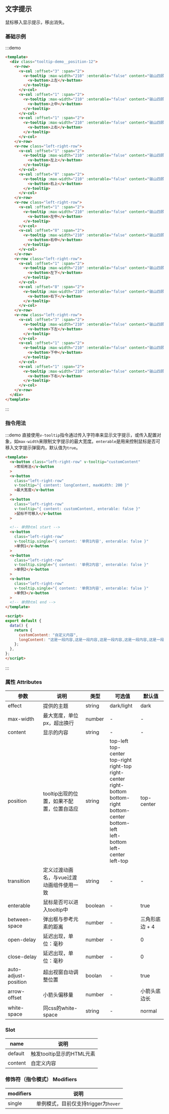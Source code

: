 ## 文字提示

鼠标移入显示提示，移出消失。

### 基础示例

:::demo

```html
<template>
  <div class="tooltip-demo__position-12">
    <v-row>
      <v-col :offset="3" :span="2">
        <v-tooltip :max-width="210" :enterable="false" content="骊山四顾，阿房一炬，当时奢侈今何处？只见草萧疏，水萦纡。至今遗恨迷烟树。" position="top-left">
          <v-button>上左</v-button>
        </v-tooltip>
      </v-col>
      <v-col :offset="1" :span="2">
        <v-tooltip :max-width="210" :enterable="false" content="骊山四顾，阿房一炬，当时奢侈今何处？只见草萧疏，水萦纡。至今遗恨迷烟树。" position="top-center">
          <v-button>上中</v-button>
        </v-tooltip>
      </v-col>
      <v-col :offset="1" :span="2">
        <v-tooltip :max-width="210" :enterable="false" content="骊山四顾，阿房一炬，当时奢侈今何处？只见草萧疏，水萦纡。至今遗恨迷烟树。" position="top-right">
          <v-button>上右</v-button>
        </v-tooltip>
      </v-col>
    </v-row>
    <v-row class="left-right-row">
      <v-col :offset="1" :span="2">
        <v-tooltip :max-width="210" :enterable="false" content="骊山四顾，阿房一炬，当时奢侈今何处？只见草萧疏，水萦纡。至今遗恨迷烟树。" position="left-top">
          <v-button>左上</v-button>
        </v-tooltip>
      </v-col>
      <v-col :offset="8" :span="2">
        <v-tooltip :max-width="210" :enterable="false" content="骊山四顾，阿房一炬，当时奢侈今何处？只见草萧疏，水萦纡。至今遗恨迷烟树。" position="right-top">
          <v-button>右上</v-button>
        </v-tooltip>
      </v-col>
    </v-row>
    <v-row class="left-right-row">
      <v-col :offset="1" :span="2">
        <v-tooltip :max-width="210" :enterable="false" content="骊山四顾，阿房一炬，当时奢侈今何处？只见草萧疏，水萦纡。至今遗恨迷烟树。" position="left-center">
          <v-button>左中</v-button>
        </v-tooltip>
      </v-col>
      <v-col :offset="8" :span="2">
        <v-tooltip :max-width="210" :enterable="false" content="骊山四顾，阿房一炬，当时奢侈今何处？只见草萧疏，水萦纡。至今遗恨迷烟树。" position="right-center">
          <v-button>右中</v-button>
        </v-tooltip>
      </v-col>
    </v-row>
    <v-row class="left-right-row">
      <v-col :offset="1" :span="2">
        <v-tooltip :max-width="210" :enterable="false" content="骊山四顾，阿房一炬，当时奢侈今何处？只见草萧疏，水萦纡。至今遗恨迷烟树。" position="left-bottom">
          <v-button>左下</v-button>
        </v-tooltip>
      </v-col>
      <v-col :offset="8" :span="2">
        <v-tooltip :max-width="210" :enterable="false" content="骊山四顾，阿房一炬，当时奢侈今何处？只见草萧疏，水萦纡。至今遗恨迷烟树。" position="right-bottom">
          <v-button>右下</v-button>
        </v-tooltip>
      </v-col>
    </v-row>
    <v-row class="left-right-row">
      <v-col :offset="3" :span="2">
        <v-tooltip :max-width="210" :enterable="false" content="骊山四顾，阿房一炬，当时奢侈今何处？只见草萧疏，水萦纡。至今遗恨迷烟树。" position="bottom-left">
          <v-button>下左</v-button>
        </v-tooltip>
      </v-col>
      <v-col :offset="1" :span="2">
        <v-tooltip :max-width="210" :enterable="false" content="骊山四顾，阿房一炬，当时奢侈今何处？只见草萧疏，水萦纡。至今遗恨迷烟树。" position="bottom-center">
          <v-button>下中</v-button>
        </v-tooltip>
      </v-col>
      <v-col :offset="1" :span="2">
        <v-tooltip :max-width="210" :enterable="false" content="骊山四顾，阿房一炬，当时奢侈今何处？只见草萧疏，水萦纡。至今遗恨迷烟树。" position="bottom-right">
          <v-button>下右</v-button>
        </v-tooltip>
      </v-col>
    </v-row>
  </div>
</template>
```

:::


### 指令用法

:::demo 直接使用`v-tooltip`指令通过传入字符串来显示文字提示，或传入配置对象，如`max-width`来限制文字提示的最大宽度。`enterable`是用来控制鼠标是否可移入文字提示弹窗内，默认值为`true`。

```html
<template>
  <v-button class="left-right-row" v-tooltip="customContent"
    >常规用法</v-button
  >
  <v-button
    class="left-right-row"
    v-tooltip="{ content: longContent, maxWidth: 200 }"
    >最大宽度</v-button
  >
  <v-button
    class="left-right-row"
    v-tooltip="{ content: customContent, enterable: false }"
    >鼠标不可移入</v-button
  >

  <!-- 单例html start -->
  <v-button
    class="left-right-row"
    v-tooltip.single="{ content: '单例1内容', enterable: false }"
    >单例1</v-button
  >
  <v-button
    class="left-right-row"
    v-tooltip.single="{ content: '单例2内容', enterable: false }"
    >单例2</v-button
  >
  <v-button
    class="left-right-row"
    v-tooltip.single="{ content: '单例3内容', enterable: false }"
    >单例3</v-button
  >
  <!-- 单例html end -->
</template>

<script>
export default {
  data() {
    return {
      customContent: "自定义内容",
      longContent: "这是一段内容,这是一段内容,这是一段内容,这是一段内容,这是一段内容。"
    };
  },
};
</script>
```

:::




### 属性 Attributes

| 参数                 | 说明                                      | 类型    | 可选值                                                                                                                                                                                  | 默认值         |
| -------------------- | ----------------------------------------- | ------- | --------------------------------------------------------------------------------------------------------------------------------------------------------------------------------------- | -------------- |
| effect               | 提供的主题                                | string  | dark/light                                                                                                                                                                              | dark           |
| max-width            | 最大宽度，单位px，超出换行                | number  | -                                                                                                                                                                                       | -              |
| content              | 显示的内容                                | string  | -                                                                                                                                                                                       | -              |
| position             | tooltip出现的位置，如果不配置，位置自适应 | string  | top-left<br/>top-center<br/> top-right<br/>right-top<br/>right-center<br/>right-bottom<br/>bottom-right<br/> bottom-center<br/>bottom-left<br/>left-bottom<br/>left-center<br/>left-top | top-center     |
| transition           | 定义过渡动画名，与vue过渡动画组件使用一致 | string  | -                                                                                                                                                                                       | -              |
| enterable            | 鼠标是否可以进入tooltip中                 | boolean | -                                                                                                                                                                                       | true           |
| between-space        | 弹出框与参考元素的距离                    | number  | -                                                                                                                                                                                       | 三角形底边 + 4 |
| open-delay           | 延迟出现，单位：毫秒                      | number  | -                                                                                                                                                                                       | 0              |
| close-delay          | 延迟出现，单位：毫秒                      | number  | -                                                                                                                                                                                       | 0              |
| auto-adjust-position | 超出视窗自动调整位置                      | boolan  | -                                                                                                                                                                                       | true           |
| arrow-offset          | 小箭头偏移量                              | number  | -                                                                                                                                                                                       | 小箭头底边长   |
| white-space           | 同css的white-space                        | string  | -                                                                                                                                                                                       | normal         |


### Slot

| name    | 说明                      |
| ------- | ------------------------- |
| default | 触发tooltip显示的HTML元素 |
| content | 自定义内容                |


### 修饰符（指令模式） Modifiers

| modifiers | 说明                                 |
| --------- | ------------------------------------ |
| single    | 单例模式，目前仅支持trigger为`hover` |
